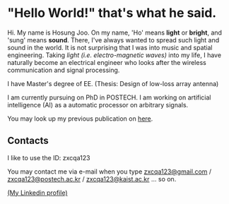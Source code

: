 # "Hello World!" that's what he said.
Hi. My name is Hosung Joo. On my name, 'Ho' means <b>light</b> or <b>bright</b>, and 'sung' means <b>sound</b>. There, I've always wanted to spread such light and sound in the world. It is not surprising that I was into music and spatial engineering. Taking <i>light (i.e. electro-magnetic waves)</i> into my life, I have naturally become an electrical engineer who looks after the wireless communication and signal processing.

I have Master's degree of EE. (Thesis: Design of low-loss array antenna)

I am currently pursuing on PhD in POSTECH. I am working on artificial intelligence (AI) as a automatic processor on arbitrary signals.

You may look up my previous publication on <a href="https://scholar.google.co.kr/citations?user=4faCzH8AAAAJ&hl=en&oi=ao">here</a>.

## Contacts

I like to use the ID: zxcqa123

You may contact me via e-mail when you type zxcqa123@gmail.com / zxcqa123@postech.ac.kr / zxcqa123@kaist.ac.kr ... so on.

<a href="https://www.linkedin.com/in/hosung-joo-a74168227/">(My Linkedin profile)</a>
